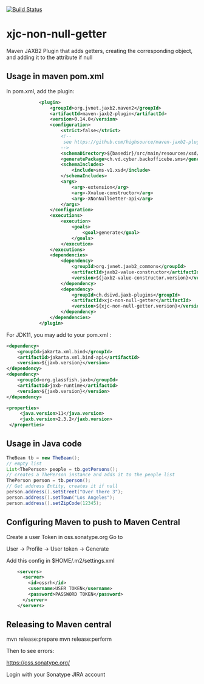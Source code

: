 [![Build Status](https://travis-ci.org/dsi-vd/xjc-non-null-getter.svg?branch=master)](https://travis-ci.org/dsi-vd/xjc-non-null-getter)

# xjc-non-null-getter

Maven JAXB2 Plugin that adds getters, creating the corresponding object, and adding it to the attribute if null

## Usage in maven pom.xml

In pom.xml, add the plugin:
```xml
            <plugin>
                <groupId>org.jvnet.jaxb2.maven2</groupId>
                <artifactId>maven-jaxb2-plugin</artifactId>
                <version>0.14.0</version>
                <configuration>
                    <strict>false</strict>
                    <!--
                     see https://github.com/highsource/maven-jaxb2-plugin/wiki/Catalogs-in-Strict-Mode
                    -->
                    <schemaDirectory>${basedir}/src/main/resources/xsd/</schemaDirectory>
                    <generatePackage>ch.vd.cyber.backofficebe.sms</generatePackage>
                    <schemaIncludes>
                        <include>sms-v1.xsd</include>
                    </schemaIncludes>
                    <args>
                        <arg>-extension</arg>
                        <arg>-Xvalue-constructor</arg>
                        <arg>-XNonNullGetter-api</arg>
                    </args>
                </configuration>
                <executions>
                    <execution>
                        <goals>
                            <goal>generate</goal>
                        </goals>
                    </execution>
                </executions>
                <dependencies>
                    <dependency>
                        <groupId>org.jvnet.jaxb2_commons</groupId>
                        <artifactId>jaxb2-value-constructor</artifactId>
                        <version>${jaxb2-value-constructor.version}</version>
                    </dependency>
                    <dependency>
                        <groupId>ch.dsivd.jaxb-plugins</groupId>
                        <artifactId>xjc-non-null-getter</artifactId>
                        <version>${xjc-non-null-getter.version}</version>
                    </dependency>
                </dependencies>
            </plugin>
```

For JDK11, you may add to your pom.xml :

```xml
<dependency>
    <groupId>jakarta.xml.bind</groupId>
    <artifactId>jakarta.xml.bind-api</artifactId>
    <version>${jaxb.version}</version>
</dependency>
<dependency>
    <groupId>org.glassfish.jaxb</groupId>
    <artifactId>jaxb-runtime</artifactId>
    <version>${jaxb.version}</version>
</dependency>

<properties>
     <java.version>11</java.version>
     <jaxb.version>2.3.2</jaxb.version>
 </properties>
```

## Usage in Java code

```java
TheBean tb = new TheBean();
// empty list
List<ThePerson> people = tb.getPersons();
// creates a ThePerson instance and adds it to the people list
ThePerson person = tb.person();
// Get address Entity, creates it if null
person.address().setStreet("Over there 3");
person.address().setTown("Los Angeles");
person.address().setZipCode(12345);
```

## Configuring Maven to push to Maven Central

Create a user Token in oss.sonatype.org
Go to

User -> Profile -> User token -> Generate


Add this config in $HOME/.m2/settings.xml
```xml
    <servers>
      <server>
        <id>ossrh</id>
        <username>USER TOKEN</username>
        <password>PASSWORD TOKEN</password>
      </server>
    </servers>
```


## Releasing to Maven central

mvn release:prepare
mvn release:perform

Then to see errors:

https://oss.sonatype.org/

Login with your Sonatype JIRA account
